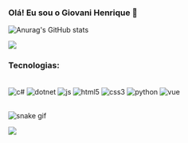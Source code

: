 ### Olá! Eu sou o Giovani Henrique 🤙
![Anurag's GitHub stats](https://github-readme-stats.vercel.app/api?username=Giovani19Leonel&show_icons=true&theme=highcontrast)
<p>   <img alingn="center" src="https://profile-counter.glitch.me/Giovani19leonel/count.svg" /></p>

### Tecnologias:
<div style="display:inline_block"><br/>
    <img align="center" alt="c#" src="https://img.shields.io/badge/C%23-239120?style=for-the-badge&logo=c-sharp&logoColor=white">
    <img align="center" alt="dotnet" src="https://img.shields.io/badge/.NET-5C2D91?style=for-the-badge&logo=.net&logoColor=white">
    <img align="center" alt="js" src="https://img.shields.io/badge/JavaScript-F7DF1E?style=for-the-badge&logo=javascript&logoColor=black">
    <img align="center" alt="html5" src="https://img.shields.io/badge/HTML5-E34F26?style=for-the-badge&logo=html5&logoColor=white">
    <img align="center" alt="css3" src="https://img.shields.io/badge/CSS3-1572B6?style=for-the-badge&logo=css3&logoColor=white">
    <img align="center" alt="python" src="https://img.shields.io/badge/Python-14354C?style=for-the-badge&logo=python&logoColor=white">
    <img align="center" alt="vue" src="https://img.shields.io/badge/Vue.js-35495E?style=for-the-badge&logo=vue.js&logoColor=4FC08D">
    </div>
    <br/>

![snake gif](https://github.com/Giovani19leonel/Giovani19leonel/blob/output/github-contribution-grid-snake.svg)


 <img alingn="center" src="https://storage.googleapis.com/wise-assets/icons/footer_mova.svg" />
